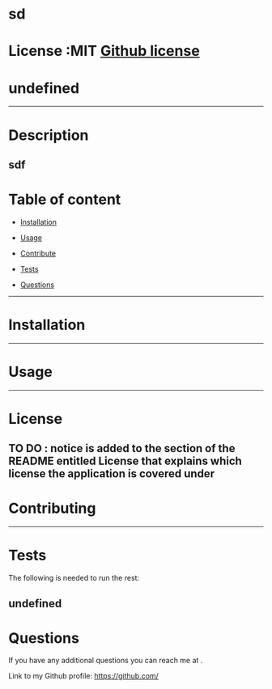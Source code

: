 # sd     

# License :MIT [Github license]()
# undefined
---
# Description 

sdf
---
# Table of content 

* [Installation](#installation)

* [Usage](#usage) 

* [Contribute](#contributing) 

* [Tests](#tests) 

* [Questions](#questions) 

---
# Installation 



---

# Usage 


---
# License 



TO DO : notice is added to the section of the README entitled License that explains which license the application is covered under
---
# Contributing 


---
# Tests 

The following is needed to run the rest:

undefined
---
# Questions 

If you have any additional questions you can reach me at . 

Link to my Github profile: https://github.com/

